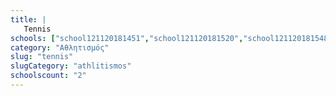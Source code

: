 ```yaml
---
title: |
   Tennis
schools: ["school121120181451","school121120181520","school121120181548","school121120181603","school121120181617","school121120181632","school121120181646","school121120181700","school121120181715","school121120181812","school121120181827","school121120181841","school121120181856","school121120181910","school181120181520","school181120182022","school201120182120","school231120180012","school191120180948","school181120181700","school151120181144","school131120182022","school251120181115","school131120182105","school021220182246","school021220182148","school021220181003"]
category: "Αθλητισμός"
slug: "tennis"
slugCategory: "athlitismos"
schoolscount: "2"
---
```


